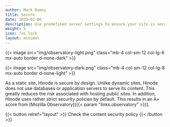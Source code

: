 ```yaml
---
author: Mark Dumay
title: Secure
date: 2023-02-06
description: Use predefined server settings to ensure your site is secure by default.
weight: 5
icon: fas lock
layout: minimal
---
```


{{< image src="img/observatory-light.png" class="mb-4 col-sm-12 col-lg-8 mx-auto border d-none-dark" >}}

{{< image src="img/observatory-dark.png" class="mb-4 col-sm-12 col-lg-8 mx-auto border d-none-light" >}}

As a static site, Hinode is secure by design. Unlike dynamic sites, Hinode does not use databases or application servers to serve its content. This greatly reduces the risk associated with hosting public sites. In addition, Hinode uses rather strict security policies by default. This results in an A+ score from [Mozilla Observatory]({{< param "links.observatory" >}}).

{{< button relref="layout" >}}
    Check the content security policy
{{< /button >}}
